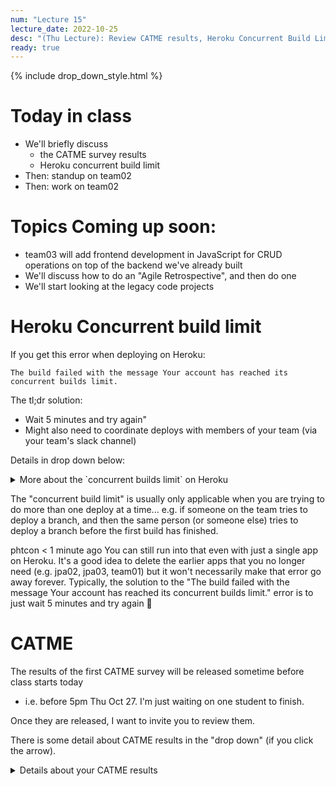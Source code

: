```yaml
---
num: "Lecture 15"
lecture_date: 2022-10-25
desc: "(Thu Lecture): Review CATME results, Heroku Concurrent Build Limit, Continue work on team02"
ready: true
---
```


{% include drop_down_style.html %}


# Today in class

* We'll briefly discuss 
  - the CATME survey results
  - Heroku concurrent build limit
* Then: standup on team02
* Then: work on team02

# Topics Coming up soon:

* team03 will add frontend development in JavaScript for CRUD operations on top of the backend we've already built
* We'll discuss how to do an "Agile Retrospective", and then do one
* We'll start looking at the legacy code projects

# Heroku Concurrent build limit

If you get this error when deploying on Heroku:

```
The build failed with the message Your account has reached its concurrent builds limit.
```

The tl;dr solution:
* Wait 5 minutes and try again"
* Might also need to coordinate deploys with members of your team (via your team's slack channel)

Details in drop down below:

<details>
<summary>
  More about the `concurrent builds limit` on Heroku
</summary>
  
The "concurrent build limit" is usually only applicable when you are trying to do more than one deploy at a time... e.g. if someone on the team tries to deploy a branch, and then the same person (or someone else) tries to deploy a branch before the first build has finished.

One team thought it meant they needed to delete their older apps (ones that have already received final grades and are no longer needed), e.g.   
jpa02, jpa03, team01.
  
That's not necessarily a bad idea: it may help make sure you don't run out of "free tier minutes" this month (before those go away forever, end of November).
  
But it probably won't address the "concurrent build limit" issue; you can still run into that even with a single app on your Heroku account.
  
I suggest: 
* Configure your prod instance to simply deploy each time there is a push to `main`
  - This can still result in the concurrent build limit being triggered if two PRs are merged in quick succession, but it typically isn't a problem.
* Coordinate deploys to your QA branch via your team slack channel
  - Check that there isn't already a build in progress, and check when the last build was done; you can see this on the `Activity` menu on the Heroku dashboard.  Example:
    
    <img width="642" alt="image" src="https://user-images.githubusercontent.com/1119017/198363761-ebe3b256-7a04-4e3e-b325-6714e3cc2336.png">

  - Send a message like "Deploying branch `xy-post-menuitemreview` to QA site" right before you do it
  
  
</details>




The "concurrent build limit" is usually only applicable when you are trying to do more than one deploy at a time... e.g. if someone on the team tries to deploy a branch, and then the same person (or someone else) tries to deploy a branch before the first build has finished.


phtcon
  < 1 minute ago
You can still run into that even with just a single app on Heroku.   It's a good idea to delete the earlier apps that you no longer need (e.g. jpa02, jpa03, team01) but it won't necessarily make that error go away forever.
Typically, the solution to the "The build failed with the message Your account has reached its concurrent builds limit." error is to just wait 5 minutes and try again :slightly_smiling_face:

# CATME

The results of the first CATME survey will be released sometime before class starts today 
* i.e. before 5pm Thu Oct 27.  I'm just waiting on one student to finish.

Once they are released, I want to invite you to review them.

There is some detail about CATME results in the "drop down" (if you click the arrow).

<details>
<summary>
Details about your CATME results
</summary>

After they are released, you should be able to see something like this.  (These are all examples from CMPSC 156 but *not* from this quarter).

<img width="744" alt="image" src="https://user-images.githubusercontent.com/1119017/198357454-2cf7002e-9a95-4aca-9ef2-f548f98a0f84.png">

The three arrows show the student's self-rating, the team average for this student, and the overall average of all team ratings (on this team) for all students on this team.

So in this case, we see that:
* the team rated the student higher than the student rated themself
* lower than the team average
* but not much lower than the team average, and still in the "pretty good to excellent" range.

There will be two boxes like this:
* One for "Contributing to the Team's Work"
* Another for "Interacting with Teammates"

Following that, there are anonymized comments; they include your self-assessment, and the anonymous comment of your teammates.  Again, the example shown below is a real one from CMPSC 156, but not from this quarter's class:

<img width="918" alt="Screen Shot 2022-10-27 at 10 18 35 AM" src="https://user-images.githubusercontent.com/1119017/198356690-950572ba-0fb9-431d-959b-50319ffd3bd5.png">
  
</details>


